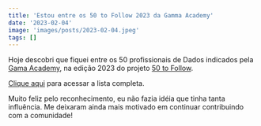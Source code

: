 ```yaml
---
title: 'Estou entre os 50 to Follow 2023 da Gamma Academy'
date: '2023-02-04'
image: 'images/posts/2023-02-04.jpeg'
tags: []
---
```


Hoje descobri que fiquei entre os 50 profissionais de Dados indicados pela [Gama Academy](https://gama.academy/), na edição 2023 do projeto [50 to Follow](https://50tofollow2023.corporate.gama.academy/).

[Clique aqui](https://50tofollow2023.corporate.gama.academy/dadosebi/) para acessar a lista completa.

Muito feliz pelo reconhecimento, eu não fazia idéia que tinha tanta influência. Me deixaram ainda mais motivado em continuar contribuindo com a comunidade!
